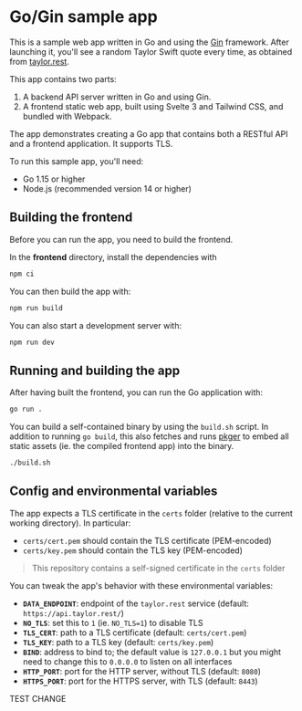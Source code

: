 # Go/Gin sample app

This is a sample web app written in Go and using the [Gin](https://github.com/gin-gonic/gin) framework. After launching it, you'll see a random Taylor Swift quote every time, as obtained from [taylor.rest](https://taylor.rest).

This app contains two parts:

1. A backend API server written in Go and using Gin.
2. A frontend static web app, built using Svelte 3 and Tailwind CSS, and bundled with Webpack.

The app demonstrates creating a Go app that contains both a RESTful API and a frontend application. It supports TLS.

To run this sample app, you'll need:

- Go 1.15 or higher
- Node.js (recommended version 14 or higher)

## Building the frontend

Before you can run the app, you need to build the frontend.

In the **frontend** directory, install the dependencies with

```sh
npm ci
```

You can then build the app with:

```sh
npm run build
```

You can also start a development server with:

```sh
npm run dev
```

## Running and building the app

After having built the frontend, you can run the Go application with:

```sh
go run .
```

You can build a self-contained binary by using the `build.sh` script. In addition to running `go build`, this also fetches and runs [pkger](https://github.com/markbates/pkger) to embed all static assets (ie. the compiled frontend app) into the binary.

```sh
./build.sh
```

## Config and environmental variables

The app expects a TLS certificate in the `certs` folder (relative to the current working directory). In particular:

- `certs/cert.pem` should contain the TLS certificate (PEM-encoded)
- `certs/key.pem` should contain the TLS key (PEM-encoded)

> This repository contains a self-signed certificate in the `certs` folder

You can tweak the app's behavior with these environmental variables:

- **`DATA_ENDPOINT`**: endpoint of the `taylor.rest` service (default: `https://api.taylor.rest/`)
- **`NO_TLS`**: set this to `1` (ie. `NO_TLS=1`) to disable TLS
- **`TLS_CERT`**: path to a TLS certificate (default: `certs/cert.pem`)
- **`TLS_KEY`**: path to a TLS key (default: `certs/key.pem`)
- **`BIND`**: address to bind to; the default value is `127.0.0.1` but you might need to change this to `0.0.0.0` to listen on all interfaces
- **`HTTP_PORT`**: port for the HTTP server, without TLS (default: `8080`)
- **`HTTPS_PORT`**: port for the HTTPS server, with TLS (default: `8443`)

TEST CHANGE
